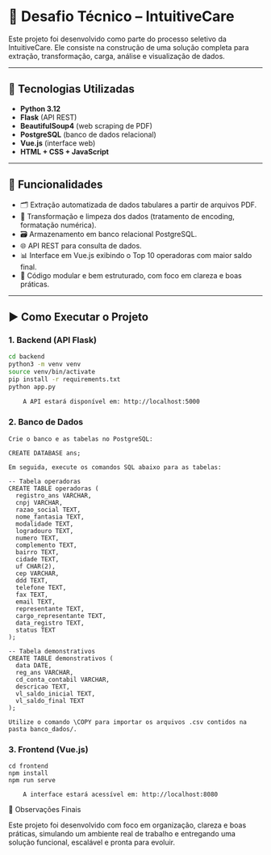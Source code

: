 # 🚀 Desafio Técnico – IntuitiveCare

Este projeto foi desenvolvido como parte do processo seletivo da IntuitiveCare. Ele consiste na construção de uma solução completa para extração, transformação, carga, análise e visualização de dados.

---

## 🔧 Tecnologias Utilizadas

- **Python 3.12**
- **Flask** (API REST)
- **BeautifulSoup4** (web scraping de PDF)
- **PostgreSQL** (banco de dados relacional)
- **Vue.js** (interface web)
- **HTML + CSS + JavaScript**

---

## 🧠 Funcionalidades

- 🗂 Extração automatizada de dados tabulares a partir de arquivos PDF.
- 🧹 Transformação e limpeza dos dados (tratamento de encoding, formatação numérica).
- 🗃 Armazenamento em banco relacional PostgreSQL.
- 🌐 API REST para consulta de dados.
- 📊 Interface em Vue.js exibindo o Top 10 operadoras com maior saldo final.
- 📌 Código modular e bem estruturado, com foco em clareza e boas práticas.

---

## ▶️ Como Executar o Projeto

### 1. Backend (API Flask)

```bash
cd backend
python3 -m venv venv
source venv/bin/activate
pip install -r requirements.txt
python app.py

    A API estará disponível em: http://localhost:5000
```

### 2. Banco de Dados
```
Crie o banco e as tabelas no PostgreSQL:

CREATE DATABASE ans;

Em seguida, execute os comandos SQL abaixo para as tabelas:

-- Tabela operadoras
CREATE TABLE operadoras (
  registro_ans VARCHAR,
  cnpj VARCHAR,
  razao_social TEXT,
  nome_fantasia TEXT,
  modalidade TEXT,
  logradouro TEXT,
  numero TEXT,
  complemento TEXT,
  bairro TEXT,
  cidade TEXT,
  uf CHAR(2),
  cep VARCHAR,
  ddd TEXT,
  telefone TEXT,
  fax TEXT,
  email TEXT,
  representante TEXT,
  cargo_representante TEXT,
  data_registro TEXT,
  status TEXT
);

-- Tabela demonstrativos
CREATE TABLE demonstrativos (
  data DATE,
  reg_ans VARCHAR,
  cd_conta_contabil VARCHAR,
  descricao TEXT,
  vl_saldo_inicial TEXT,
  vl_saldo_final TEXT
);

Utilize o comando \COPY para importar os arquivos .csv contidos na pasta banco_dados/.
```
### 3. Frontend (Vue.js)
```
cd frontend
npm install
npm run serve

    A interface estará acessível em: http://localhost:8080
```

📌 Observações Finais

Este projeto foi desenvolvido com foco em organização, clareza e boas práticas, simulando um ambiente real de trabalho e entregando uma solução funcional, escalável e pronta para evoluir.
